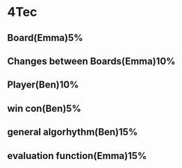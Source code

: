 # 4Tec
## Board(Emma)5%
## Changes between Boards(Emma)10%
## Player(Ben)10%
## win con(Ben)5%
## general algorhythm(Ben)15%
## evaluation function(Emma)15%
